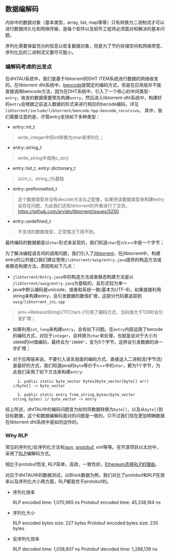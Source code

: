 ## 数据编解码

内存中的数据对象（基本类型，array, list, map等等）只有转换为二进制流才可以进行数据持久化和网络传输，是每个软件以及软件工程师必须面对和解决的基本问题。

序列化需要保留充分的信息以恢复数据对象，但是为了节约存储空间和网络带宽，序列化后的二进制流又要尽可能小。

### 编解码考虑的出发点
在dhtTAU系统中，我们是基于libtorrent的DHT ITEM系统进行数据的网络收发的。在libtorrent dht系统中，[bencode](http://bittorrent.org/beps/bep_0005.html)是既定的编码方式，但是在应用层并不能直接调用bencode方法，因为在DHT系统中，引入了一个核心的中间类型-`entry`，收发的数据需要预先构建`entry`，然后进入libtorrent-dht系统中，构建好的`entry`会根据之前送入数据的形式来进行相应的becode编码，详见 `libtorrent/include/libtorrent/bencode.hpp-bencode_recursive`。
其中，我们需要注意的是，尽管entry支持如下多种类型：
- entry::int_t
 > write_integer中将int转换为char来序列化；
- entry::string_t
 > write_string中调用c_str()
- entry::list_t, entry::dictionary_t
 > 以int_t，string_t为基础
- entry::preformatted_t
 > 这个数据类型并没有decode方法与之配套，如果用该数据类型来构建entry会存在问题，为此我们还和libtorrent的作者进行了交流，https://github.com/arvidn/libtorrent/issues/5250
- entry::undefined_t
 > 不支持的数据类型，正常情况下用不到。

最终编码的数据都是以`char`形式来呈现的，我们知道`char`在c/c++中是一个字节；

为了解决编程语言间的调用问题，我们引入了[jlibtorrent](https://github.com/frostwire/frostwire-jlibtorrent)，在jlibtorrent中，构建entry的公共接口我们建议使用`jlibtorrent/swig/entry.java`提供的构造方法或者静态构建方法，原因有如下几点：
- `jlibtorrent/Entry.java`中的构造方法或者静态构建方法是以`jlibtorrent/swig/entry.java`为基础的，且形式较为单一
- java中默认编码是unicode，或者和系统一致(基本为UTF-8)，如果直接利用string来构建entry，会引发数据的数倍扩增，这部分代码要追踪到`swig/libtorrent_jni.cpp`
> jenv->ReleaseStringUTFChars //引用了编码方式，当码值大于128时会引发扩增；
- 如果利用`int`, `long`来构建`entry`，会有如下问题。在`entry`内部运用了benode的编码方式，对应于`integer`，会转换为`char`来处理，也就是说对于大小为`10000`的int值编码，最终会为`"10000"`，变为5个字节，这样会引发数据的进一步扩增；
- 对于应用层来说，不要引入语言层面的编码方式，直接送入二进制流(字节流)是最好的方式，我们知道java的`byte`等价于c++中的`char`，都为1个字节，为此我们采用了如下方法来构建`entry`:

		1. public static byte_vector bytes2byte_vector(byte[] arr) //byte[] -> byte_vector
		
        2. public static entry from_string_bytes(byte_vector string_bytes) // byte_vector -> entry

综上所述，dhtTAU中的编码问题变为如何将数据转换为`byte[]`，以及从`byte[]`到目标数据，这个和数据编解码面对的问题是一致的，只不过我们现在更加明确数据在libtorrent dht系统中是如何运作的。

### Why RLP
常见的序列化/反序列化方法有[json](http://json.com/), [protobuf](https://github.com/protocolbuffers/protobuf), xml等等。在开源项目以太坊中，采用了[RLP](https://github.com/ethereum/wiki/wiki/RLP)编解码方式。

相比于protobuf而言, RLP简单，高效，一致性好。[Ethereum选择RLP的理由](https://eth.wiki/en/fundamentals/design-rationale)。

对应于dhtTAU中的数据测试，以Block数据为例，我们对比了protobuf和RLP在效率以及序列化大小两方面，RLP都是优于protobuf的。

- 序列化效率


	RLP encoded time: 1,070,965 ns
    Protobuf encoded time: 45,338,164 ns

- 序列化大小


    RLP encoded bytes size: 227 bytes
    Protobuf encoded bytes size: 235 bytes

- 反序列化效率

 
	RLP decoded time: 1,038,807 ns
    Protobuf decoded time: 1,288,139 ns




